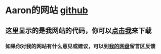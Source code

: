 # Aaron的网站 [github](https://xkk1.github.io/)

## 这里显示的是我网站的代码，你可以[点击我](https://github.com/Aaron888hacker/Aaron888hacker.github.io/archive/master.zip)来下载

### 如果你对我的网站有什么意见或建议，可以到[我的网盘](http://Aaron888hacker.ys168.com/)留言区反馈
